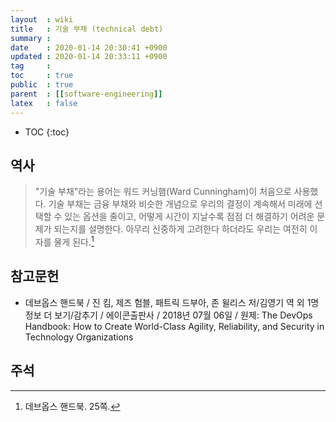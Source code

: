 ```yaml
---
layout  : wiki
title   : 기술 부채 (technical debt)
summary : 
date    : 2020-01-14 20:30:41 +0900
updated : 2020-01-14 20:33:11 +0900
tag     : 
toc     : true
public  : true
parent  : [[software-engineering]]
latex   : false
---
```

* TOC
{:toc}

## 역사

> "기술 부채"라는 용어는 워드 커닝햄(Ward Cunningham)이 처음으로 사용했다. 기술 부채는 금융 부채와 비슷한 개념으로 우리의 결정이 계속해서 미래에 선택할 수 있는 옵션을  줄이고, 어떻게 시간이 지날수록 점점 더 해결하기 어려운 문제가 되는지를 설명한다. 아무리 신중하게 고려한다 하더라도 우리는 여전히 이자를 물게 된다.[^handbook-25]

## 참고문헌

* 데브옵스 핸드북 / 진 킴, 제즈 험블, 패트릭 드부아, 존 윌리스 저/김영기 역 외 1명 정보 더 보기/감추기 / 에이콘출판사 / 2018년 07월 06일 / 원제: The DevOps Handbook: How to Create World-Class Agility, Reliability, and Security in Technology Organizations

## 주석

[^handbook-25]: 데브옵스 핸드북. 25쪽.


